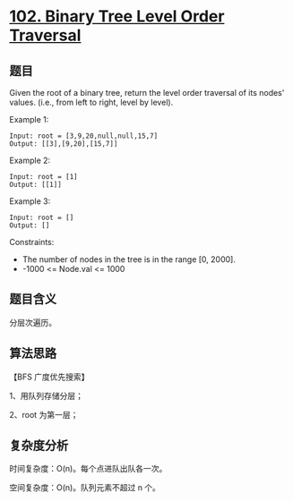 # [102. Binary Tree Level Order Traversal](https://leetcode.com/problems/binary-tree-level-order-traversal/)

## 题目

Given the root of a binary tree, return the level order traversal of its nodes' values. (i.e., from left to right, level by level).

Example 1:
```
Input: root = [3,9,20,null,null,15,7]
Output: [[3],[9,20],[15,7]]
```

Example 2:
```
Input: root = [1]
Output: [[1]]
```

Example 3:
```
Input: root = []
Output: []
```

Constraints:
- The number of nodes in the tree is in the range [0, 2000].
- -1000 <= Node.val <= 1000

## 题目含义

分层次遍历。

## 算法思路

【BFS 广度优先搜索】

1、用队列存储分层；

2、root 为第一层；

## 复杂度分析

时间复杂度：O(n)。每个点进队出队各一次。

空间复杂度：O(n)。队列元素不超过 n 个。
